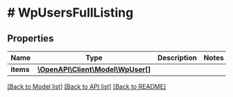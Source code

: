 # # WpUsersFullListing

## Properties

Name | Type | Description | Notes
------------ | ------------- | ------------- | -------------
**items** | [**\OpenAPI\Client\Model\WpUser[]**](WpUser.md) |  |

[[Back to Model list]](../../README.md#models) [[Back to API list]](../../README.md#endpoints) [[Back to README]](../../README.md)
